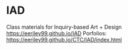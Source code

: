 # IAD
Class materials for Inquiry-based Art + Design
https://eeriley99.github.io/IAD
Porfolios:
https://eeriley99.github.io/CTC/IAD/index.html

